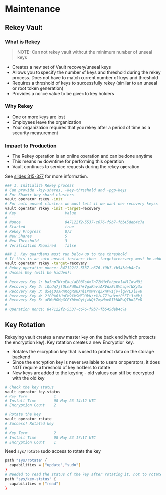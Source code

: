 # Maintenance

## Rekey Vault

### What is Rekey

> NOTE: Can not rekey vault without the minimum number of unseal keys

- Creates a new set of Vault recovery/unseal keys
- Allows you to specify the number of keys and threshold during the rekey process.  Does not have to match current number of keys and threshold
- Requires a threshold of keys to successfully rekey (similar to an unseal or root token generation)
- Provides a nonce value to be given to key holders

### Why Rekey

- One or more keys are lost
- Employees leave the organization
- Your organization requires that you rekey after a period of time as a security measurement

### Impact to Production

- The Rekey operation is an online operation and can be done anytime
- This means no downtime for performing this operation
- Vault continues to service requests during the rekey operation

See [slides 315-327](operations-training/01-Create-a-working-Vault-server-configuration-given-a-scenario.pdf) for more information.

```bash
### 1. Initialize Rekey process
# Can provide -key-shares, -key-threshold and -pgp-keys
# For Shamir key shard clusters
vault operator rekey -init
# For auto unseal clusters we must tell it we want new recovery keyss
vault operator rekey -init -target=recovery
# Key                      Value
# ---                      -----
# Nonce                    847122f2-5537-c676-f9b7-fb545deb4c7a
# Started                  true
# Rekey Progress           0/3
# New Shares               5
# New Threshold            3
# Verification Required    false

### 2. Key guardians must run below up to the threshold
# If this is an auto unseal instance then -target=recovery must be added
vault operator rekey -target=recovery
# Rekey operation nonce: 847122f2-5537-c676-f9b7-fb545deb4c7a
# Unseal Key (will be hidden):
# 
# Recovery Key 1: ba5npTK+uEku/aE087sAx7n72MHxFnhpcol4NlIdvMUi
# Recovery Key 2: iQoUq7jfULeFdDu3h+VgxRaviAXVdzEi8VL4qefWXy3x
# Recovery Key 3: d5ejDsXRnKcgRoQXniiPmMY/q3xnPVIjv+lgw7LJlEwU
# Recovery Key 4: 2iBPW6iUuFb9XVSMEOQkN/rX/u771vHxmtPSZT+3zNkj
# Recovery Key 5: aFWaHOMgGCEYbVmOykjwNQtZxyMueRIkNWRwQIbd2FeD
# 
# Operation nonce: 847122f2-5537-c676-f9b7-fb545deb4c7a
```

## Key Rotation

Rekeying vault creates a new master key on the back end (which protects the encryption key).  Key rotation creates a new Encryption key.

- Rotates the encryption key that is used to protect data on the storage backend
- Since the encryption key is never available to users or operators, it does NOT require a threshold of key holders to rotate
- New keys are added to the keyring - old values can still be decrypted with the old key

```bash
# Check the key status
vault operator key-status
# Key Term            1
# Install Time        08 May 23 14:12 UTC
# Encryption Count    2

# Rotate the key
vault operator rotate
# Success! Rotated key
# 
# Key Term            2
# Install Time        08 May 23 17:17 UTC
# Encryption Count    1
```

Need `sys/rotate` sudo access to rotate the key

```bash
path "sys/rotate" {
  capabilities = ["update","sudo"]
}
# Needed to read the status of the key after rotating it, not to rotate it
path "sys/key-status" {
  capabilities = ["read"]
}
```
